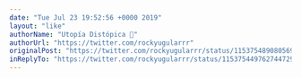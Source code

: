 ```yaml
---
date: "Tue Jul 23 19:52:56 +0000 2019"
layout: "like"
authorName: "Utopía Distópica 💚"
authorUrl: "https://twitter.com/rockyugularrr"
originalPost: "https://twitter.com/rockyugularrr/status/1153754890805698560"
inReplyTo: "https://twitter.com/rockyugularrr/status/1153754497627447296"
---
```

